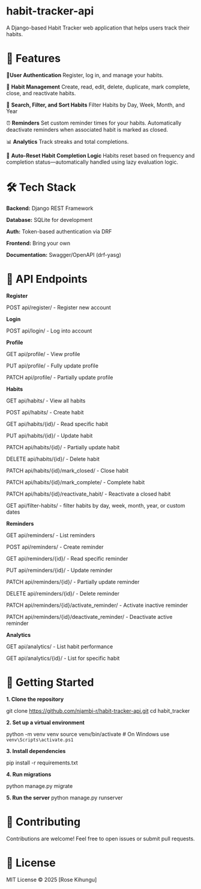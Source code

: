 # habit-tracker-api
A Django-based Habit Tracker web application that helps users track their habits.

# 🚀 Features

🔐**User Authentication**
Register, log in, and manage your habits.

📆 **Habit Management**
Create, read, edit, delete, duplicate, mark complete, close, and reactivate habits.

🔎 **Search, Filter, and Sort Habits**
Filter Habits by Day, Week, Month, and Year

⏰ **Reminders**
Set custom reminder times for your habits. Automatically deactivate reminders when associated habit is marked as closed.

📊 **Analytics**
Track streaks and total completions.

🔁 **Auto-Reset Habit Completion Logic**
Habits reset based on frequency and completion status—automatically handled using lazy evaluation logic.

# 🛠️ Tech Stack
**Backend:** Django REST Framework

**Database:** SQLite for development

**Auth:** Token-based authentication via DRF

**Frontend:** Bring your own 

**Documentation:** Swagger/OpenAPI (drf-yasg)

# 🧪 API Endpoints
**Register**

POST api/register/  - Register new account

**Login**

POST api/login/ - Log into account

**Profile**

GET api/profile/    - View profile

PUT api/profile/    - Fully update profile

PATCH api/profile/  - Partially update profile

**Habits**

GET api/habits/ - View all habits

POST api/habits/    - Create habit

GET api/habits/{id}/    - Read specific habit

PUT api/habits/{id}/    - Update habit

PATCH api/habits/{id}/  - Partially update habit

DELETE api/habits/{id}/ - Delete habit

PATCH api/habits/{id}/mark_closed/  - Close habit

PATCH api/habits/{id}/mark_complete/    - Complete habit

PATCH api/habits/{id}/reactivate_habit/ - Reactivate a closed habit

GET api/filter-habits/  - filter habits by day, week, month, year, or custom dates

**Reminders**

GET api/reminders/   - List reminders

POST api/reminders/  - Create reminder

GET api/reminders/{id}/ - Read specific reminder

PUT api/reminders/{id}/ - Update reminder

PATCH api/reminders/{id}/   - Partially update reminder

DELETE api/reminders/{id}/  - Delete reminder

PATCH api/reminders/{id}/activate_reminder/ - Activate inactive reminder

PATCH api/reminders/{id}/deactivate_reminder/   - Deactivate active reminder

**Analytics**

GET api/analytics/  - List habit performance

GET api/analytics/{id}/ - List for specific habit

# 🚦 Getting Started
**1. Clone the repository**

git clone https://github.com/njambi-r/habit-tracker-api.git
cd habit_tracker

**2. Set up a virtual environment**

python -m venv venv
source venv/bin/activate  # On Windows use `venv\Scripts\activate.ps1`

**3. Install dependencies**

pip install -r requirements.txt

**4. Run migrations**

python manage.py migrate

**5. Run the server**
python manage.py runserver

# 📝 Contributing
Contributions are welcome! Feel free to open issues or submit pull requests.

# 📃 License
MIT License © 2025 [Rose Kihungu]